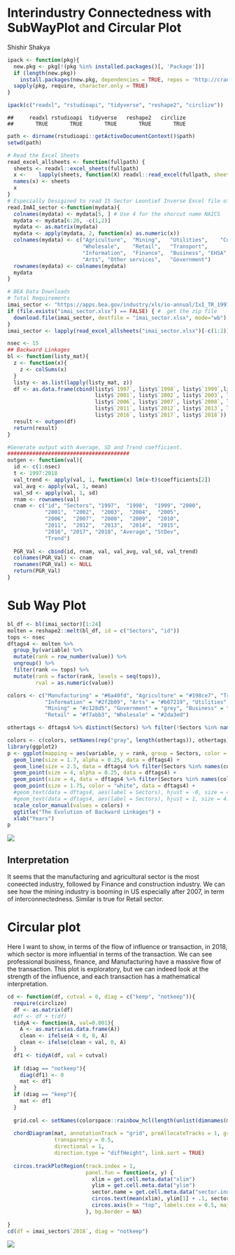 Interindustry Connectedness with SubWayPlot and Circular Plot
================
Shishir Shakya

``` r
ipack <- function(pkg){
  new.pkg <- pkg[!(pkg %in% installed.packages()[, 'Package'])]
  if (length(new.pkg)) 
    install.packages(new.pkg, dependencies = TRUE, repos = 'http://cran.us.r-project.org')
  sapply(pkg, require, character.only = TRUE)
}

ipack(c("readxl", "rstudioapi", "tidyverse", "reshape2", "circlize"))
```

    ##     readxl rstudioapi  tidyverse   reshape2   circlize 
    ##       TRUE       TRUE       TRUE       TRUE       TRUE

``` r
path <- dirname(rstudioapi::getActiveDocumentContext()$path)
setwd(path)
```

``` r
# Read the Excel Sheets
read_excel_allsheets <- function(fullpath) {
  sheets <- readxl::excel_sheets(fullpath)
  x <-    lapply(sheets, function(X) readxl::read_excel(fullpath, sheet = X))
  names(x) <- sheets
  x
}
# Especially Desigined to read 15 Sector Leontief Inverse Excel file of BEA
read.ImAI_sector <-function(mydata){
  colnames(mydata) <- mydata[5, ] # Use 4 for the shorcut name NAICS
  mydata <- mydata[6:20, -c(1,2)]
  mydata <- as.matrix(mydata)
  mydata <- apply(mydata, 2, function(x) as.numeric(x))
  colnames(mydata) <- c("Agriculture",  "Mining",   "Utilities",    "Construction", "Manufacturing",
                        "Wholesale",    "Retail",   "Transport",    
                        "Information",  "Finance",  "Business", "EHSA",
                        "Arts", "Other services",   "Government")
  rownames(mydata) <- colnames(mydata)
  mydata
}

# BEA Data Downloads 
# Total Requirements
imai_sector <- "https://apps.bea.gov/industry/xls/io-annual/IxI_TR_1997-2018_DOM_SECT.xlsx"
if (file.exists("imai_sector.xlsx") == FALSE) { #  get the zip file
  download.file(imai_sector, destfile = "imai_sector.xlsx", mode="wb")
}
imai_sector <- lapply(read_excel_allsheets("imai_sector.xlsx")[-c(1:2)], read.ImAI_sector)

nsec <- 15
## Backward Linkages 
bl <- function(listy_mat){
  z <- function(x){
    z <- colSums(x)
  }
  listy <- as.list(lapply(listy_mat, z))
  df <- as.data.frame(cbind(listy$`1997`, listy$`1998`, listy$`1999`,listy$`2000`,
                            listy$`2001`, listy$`2002`, listy$`2003`, listy$`2004`, listy$`2005`,
                            listy$`2006`, listy$`2007`, listy$`2008`, listy$`2009`, listy$`2010`,
                            listy$`2011`, listy$`2012`, listy$`2013`, listy$`2014`, listy$`2015`,
                            listy$`2016`, listy$`2017`, listy$`2018`))
  result <- outgen(df)
  return(result)
}

#Generate output with Average, SD and Trend coefficient.
#######################################
outgen <- function(val){
  id <- c(1:nsec)
  t <- 1997:2018
  val_trend <- apply(val, 1, function(x) lm(x~t)$coefficients[2])
  val_avg <- apply(val, 1, mean)
  val_sd <- apply(val, 1, sd)
  rnam <- rownames(val)
  cnam <- c("id", "Sectors", "1997",  "1998",  "1999", "2000",
            "2001",  "2002",  "2003",  "2004",  "2005",
            "2006",  "2007",  "2008",  "2009",  "2010",
            "2011",  "2012",  "2013",  "2014",  "2015", 
            "2016", "2017", "2018", "Average", "StDev",
            "Trend")
  
  PGR_Val <- cbind(id, rnam, val, val_avg, val_sd, val_trend)
  colnames(PGR_Val) <- cnam
  rownames(PGR_Val) <- NULL
  return(PGR_Val)
}
```

Sub Way Plot
============

``` r
bl_df <- bl(imai_sector)[1:24]
molten = reshape2::melt(bl_df, id = c("Sectors", "id"))
tops <- nsec
dftags4 <- molten %>%
  group_by(variable) %>%
  mutate(rank = row_number(value)) %>%
  ungroup() %>%
  filter(rank <= tops) %>%
  mutate(rank = factor(rank, levels = seq(tops)),
         rval = as.numeric(value))

colors <- c("Manufacturing" = "#6a40fd", "Agriculture" = "#198ce7", "Transport" = "#563d7c", "Construction" = "#f1e05a",
            "Information" = "#2f2b09", "Arts" = "#b07219", "Utilities" = "#e44b23", "EHSA" = "green",
            "Mining" = "#c128d5", "Government" = "grey", "Business" = "#2dedd7", "Finance" = "#14470d", "Other services" = "#ed772d", 
            "Retail" = "#f7abb3", "Wholesale" = "#2da3ed")

othertags <- dftags4 %>% distinct(Sectors) %>% filter(!Sectors %in% names(colors)) %>% .$Sectors

colors <- c(colors, setNames(rep("gray", length(othertags)), othertags))
library(ggplot2)
p <- ggplot(mapping = aes(variable, y = rank, group = Sectors, color = Sectors)) +
  geom_line(size = 1.7, alpha = 0.25, data = dftags4) +
  geom_line(size = 2.5, data = dftags4 %>% filter(Sectors %in% names(colors)[colors != "gray"])) +
  geom_point(size = 4, alpha = 0.25, data = dftags4) +
  geom_point(size = 4, data = dftags4 %>% filter(Sectors %in% names(colors)[colors != "gray"])) +
  geom_point(size = 1.75, color = "white", data = dftags4) +
  #geom_text(data = dftags4, aes(label = Sectors), hjust = -0, size = 4.5) +
  #geom_text(data = dftags4, aes(label = Sectors), hjust = 1, size = 4.5) +
  scale_color_manual(values = colors) +
  ggtitle("The Evolution of Backward Linkages") +
  xlab("Years") 
p
```

![](MyPlots_files/figure-markdown_github/unnamed-chunk-4-1.png)

Interpretation
--------------

It seems that the manufacturing and agricultural sector is the most coneected industry, followed by Finance and construction industry. We can see how the mining industry is booming in US especially after 2007, in term of interconnectedness. Similar is true for Retail sector.

Circular plot
=============

Here I want to show, in terms of the flow of influence or transaction, in 2018, which sector is more influential in terms of the transaction. We can see professional business, finance, and Manufacturing have a massive flow of the transaction. This plot is exploratory, but we can indeed look at the strength of the influence, and each transaction has a mathematical interpretation.

``` r
cd <- function(df, cutval = 0, diag = c("keep", "notkeep")){
  require(circlize)
  df <- as.matrix(df)
  #df <- df + t(df)
  tidyA <- function(A, val=0.001){
    A <- as.matrix(as.data.frame(A))
    clean <- ifelse(A < 0, 0, A)
    clean <- ifelse(clean < val, 0, A)
  }
  df1 <- tidyA(df, val = cutval)
  
  if (diag == "notkeep"){
    diag(df1) <- 0
    mat <- df1
  }
  if (diag == "keep"){ 
    mat <- df1
  }
  
  grid.col <- setNames(colorspace::rainbow_hcl(length(unlist(dimnames(mat)))), union(rownames(mat), colnames(mat)))
  
  chordDiagram(mat, annotationTrack = "grid", preAllocateTracks = 1, grid.col = grid.col,
               transparency = 0.5,  
               directional = 1,
               direction.type = "diffHeight", link.sort = TRUE)
  
  circos.trackPlotRegion(track.index = 1, 
                         panel.fun = function(x, y) {
                           xlim = get.cell.meta.data("xlim")
                           ylim = get.cell.meta.data("ylim")
                           sector.name = get.cell.meta.data("sector.index")
                           circos.text(mean(xlim), ylim[1] + .1, sector.name, facing = "clockwise", niceFacing = TRUE, adj = c(0, 0.5))
                           circos.axis(h = "top", labels.cex = 0.5, major.tick.percentage = 0.2, sector.index = sector.name, track.index = 2)
                         }, bg.border = NA)
  
}
cd(df = imai_sector$`2018`, diag = "notkeep")
```

![](MyPlots_files/figure-markdown_github/unnamed-chunk-5-1.png)

